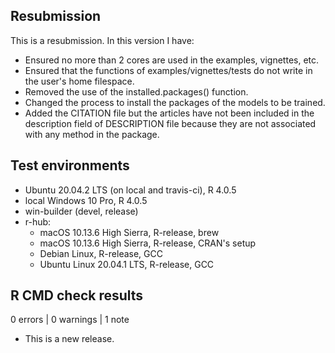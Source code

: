 ## Resubmission
This is a resubmission. In this version I have:
* Ensured no more than 2 cores are used in the examples, vignettes, etc. 
* Ensured that the functions of examples/vignettes/tests do not write in the user's home filespace.
* Removed the use of the installed.packages() function.
* Changed the process to install the packages of the models to be trained.
* Added the CITATION file but the articles have not been included in the description field of DESCRIPTION file because they are not associated with any method in the package.

## Test environments
* Ubuntu 20.04.2 LTS (on local and travis-ci), R 4.0.5
* local Windows 10 Pro, R 4.0.5
* win-builder (devel, release)
* r-hub:
  * macOS 10.13.6 High Sierra, R-release, brew
  * macOS 10.13.6 High Sierra, R-release, CRAN's setup
  * Debian Linux, R-release, GCC
  * Ubuntu Linux 20.04.1 LTS, R-release, GCC

## R CMD check results

0 errors | 0 warnings | 1 note

* This is a new release.
